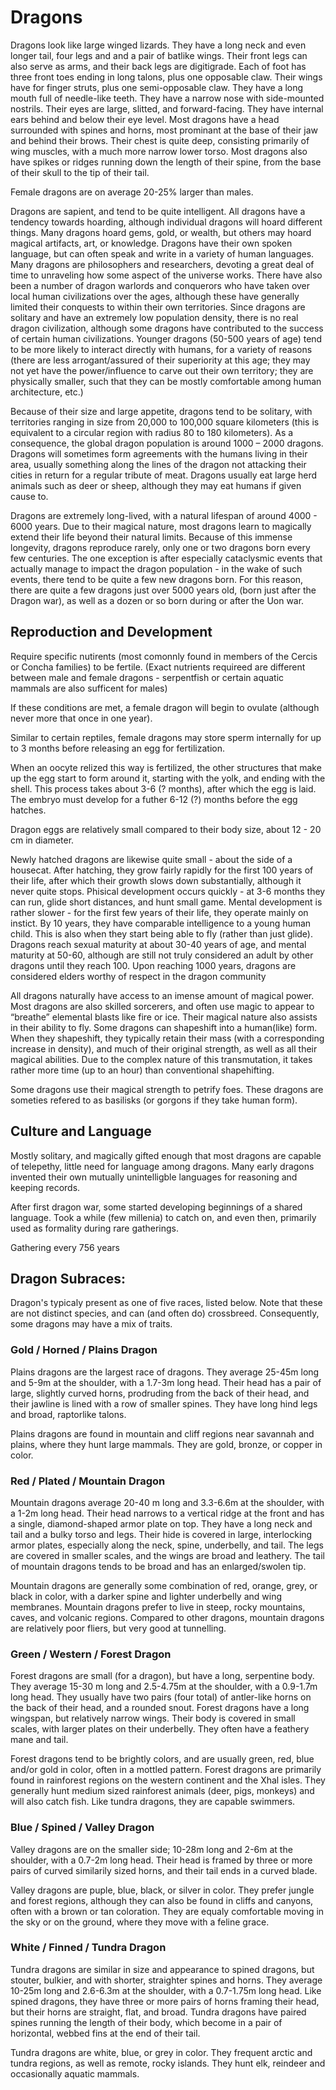 # Dragons

Dragons look like large winged lizards. They have a long neck and even longer tail, four legs and and a pair of batlike wings. 
Their front legs can also serve as arms, and their back legs are digitigrade. Each of foot has three front toes ending in long talons, plus one opposable claw. Their wings have for finger struts, plus one semi-opposable claw.
They have a long mouth full of needle-like teeth. They have a narrow nose with side-mounted nostrils. Their eyes are large, slitted, and forward-facing. They have internal ears behind and below their eye level. Most dragons 
have a head surrounded with spines and horns, most prominant at the base of their jaw and behind their brows.
Their chest is quite deep, consisting primarily of wing muscles, with a much more narrow lower torso.
Most dragons also have spikes or ridges running down the length of their spine, from the base of their skull to the tip of their tail.

Female dragons are on average 20-25% larger than males.

Dragons are sapient, and tend to be quite intelligent. All dragons have a tendency towards hoarding, although individual dragons will hoard different things. Many dragons hoard gems, gold, or wealth, but others may hoard 
magical artifacts, art, or knowledge. Dragons have their own spoken language, but can often speak and write in a variety of human languages. Many dragons are philosophers and researchers, devoting a great deal of time to 
unraveling how some aspect of the universe works. There have also been a number of dragon warlords and conquerors who have taken over local human civilizations over the ages, although these have generally limited their 
conquests to within their own territories. Since dragons are solitary and have an extremely low population density, there is no real dragon civilization, although some dragons have contributed to the success of certain 
human civilizations. Younger dragons (50-500 years of age) tend to be more likely to interact directly with humans, for a variety of reasons (there are less arrogant/assured of their superiority at this age; 
they may not yet have the power/influence to carve out their own territory; they are physically smaller, such that they can be mostly comfortable among human architecture, etc.)

Because of their size and large appetite, dragons tend to be solitary, with territories ranging in size from 20,000 to 100,000 square kilometers (this is equivalent to a circular region with radius 80 to 180 kilometers). 
As a consequence, the global dragon population is around 1000 – 2000 dragons. Dragons will sometimes form agreements with the humans living in their area, usually something along the lines of the dragon not attacking 
their cities in return for a regular tribute of meat. Dragons usually eat large herd animals such as deer or sheep, although they may eat humans if given cause to. 

Dragons are extremely long-lived, with a natural lifespan of around 4000 - 6000 years. Due to their magical nature, most dragons learn to magically extend their life beyond their natural limits.
Because of this immense longevity, dragons reproduce rarely, only one or two dragons born every few centuries. The one exception is after especially cataclysmic events that actually manage to impact the dragon population -
in the wake of such events, there tend to be quite a few new dragons born. For this reason, there are quite a few dragons just over 5000 years old, (born just after the Dragon war), as well as a dozen or so born during or after the Uon war. 

## Reproduction and Development

Require specific nutirents (most comonnly found in members of the Cercis or Concha families) to be fertile. 
(Exact nutrients requireed are different between male and female dragons - serpentfish or certain aquatic mammals are also sufficent for males)

If these conditions are met, a female dragon will begin to ovulate (although never more that once in one year). 

Similar to certain reptiles, female dragons may store sperm internally for up to 3 months before releasing an egg for fertilization.

When an oocyte relized this way is fertilized, the other structures that make up the egg start to form around it, starting with the yolk, and ending with the shell.
This process takes about 3-6 (? months), after which the egg is laid. The embryo must develop for a futher 6-12 (?) months before the egg hatches.

Dragon eggs are relatively small compared to their body size, about 12 - 20 cm in diameter.

Newly hatched dragons are likewise quite small - about the side of a housecat. 
After hatching, they grow fairly rapidly for the first 100 years of their life, after which their growth slows down substantially, although it never quite stops. 
Phisical development occurs quickly - at 3-6 months they can run, glide short distances, and hunt small game.
Mental development is rather slower - for the first few years of their life, they operate mainly on instict. By 10 years, they have comparable intelligence to a young human child. 
This is also when they start being able to fly (rather than just glide). Dragons reach sexual maturity at about 30-40 years of age, and mental maturity at 50-60, 
although are still not truly considered an adult by other dragons until they reach 100. Upon reaching 1000 years, dragons are considered elders worthy of respect in the dragon community


All dragons naturally have access to an imense amount of magical power. Most dragons are also skilled sorcerers, and often use magic to appear to “breathe” elemental blasts like fire or ice. 
Their magical nature also assists in their ability to fly. Some dragons can shapeshift into a human(like) form. When they shapeshift, they typically retain their mass (with a corresponding increase in density), 
and much of their original strength, as well as all their magical abilities. Due to the complex nature of this transmutation, it takes rather more time (up to an hour) than conventional shapehifting.

Some dragons use their magical strength to petrify foes. These dragons are someties refered to as basilisks (or gorgons if they take human form).

## Culture and Language

Mostly solitary, and magically gifted enough that most dragons are capable of telepethy, little need for language among dragons.
Many early dragons invented their own mutually unintelligble languages for reasoning and keeping records.

After first dragon war, some started developing beginnings of a shared language.
Took a while (few millenia) to catch on, and even then, primarily used as formality during rare gatherings.

Gathering every 756 years

## Dragon Subraces:

Dragon's typicaly present as one of five races, listed below. Note that these are not distinct species, and can (and often do) crossbreed. Consequently, some dragons may have a mix of traits.



### Gold / Horned / Plains Dragon

Plains dragons are the largest race of dragons. They average 25-45m long and 5-9m at the shoulder, with a 1.7-3m long head.
Their head has a pair of large, slightly curved horns, prodruding from the back of their head, and their jawline is lined with a row of smaller spines.
They have long hind legs and broad, raptorlike talons.

Plains dragons are found in mountain and cliff regions near savannah and plains, where they hunt large mammals.  They are gold, bronze, or copper in color.


### Red / Plated / Mountain Dragon

Mountain dragons average 20-40 m long and 3.3-6.6m at the shoulder, with a 1-2m long head.
Their head narrows to a vertical ridge at the front and has a single, diamond-shaped armor plate on top.
They have a long neck and tail and a bulky torso and legs. 
Their hide is covered in large, interlocking armor plates, especially along the neck, spine, underbelly, and tail. The legs are covered in smaller scales, and the wings are broad and leathery. 
The tail of mountain dragons tends to be broad and has an enlarged/swolen tip.

Mountain dragons are generally some combination of red, orange, grey, or black in color, with a darker spine and lighter underbelly and wing membranes.
Mountain dragons prefer to live in steep, rocky mountains, caves, and volcanic regions. Compared to other dragons, mountain dragons are relatively poor fliers, but very good at tunnelling.


### Green / Western / Forest Dragon

Forest dragons are small (for a dragon), but have a long, serpentine body. They average 15-30 m long and 2.5-4.75m at the shoulder, with a 0.9-1.7m long head.
They usually have two pairs (four total) of antler-like horns on the back of their head, and a rounded snout. 
Forest dragons have a long wingspan, but relatively narrow wings. Their body is covered in small scales, with larger plates on their underbelly. They often have a feathery mane and tail.

Forest dragons tend to be brightly colors, and are usually green, red, blue and/or gold in color, often in a mottled pattern.
Forest dragons are primarily found in rainforest regions on the western continent and the Xhal isles. They generally hunt medium sized rainforest animals (deer, pigs, monkeys) and will also catch fish. 
Like tundra dragons, they are capable swimmers.

### Blue / Spined / Valley Dragon

Valley dragons are on the smaller side; 10-28m long and 2-6m at the shoulder, with a 0.7-2m long head. 
Their head is framed by three or more pairs of curved similarily sized horns, and their tail ends in a curved blade.

Valley dragons are puple, blue, black, or silver in color. They prefer jungle and forest regions, although they can also be found in cliffs and canyons, often with a brown or tan coloration. 
They are equaly comfortable moving in the sky or on the ground, where they move with a feline grace.

### White / Finned / Tundra Dragon

Tundra dragons are similar in size and appearance to spined dragons, but stouter, bulkier, and with shorter, straighter spines and horns. They average 10-25m long and 2.6-6.3m at the shoulder, with a 0.7-1.75m long head.
Like spined dragons, they have three or more pairs of horns framing their head, but their horns are straight, flat, and broad.
Tundra dragons have paired spines running the length of their body, which become in a pair of horizontal, webbed fins at the end of their tail.

Tundra dragons are white, blue, or grey in color. They frequent arctic and tundra regions, as well as remote, rocky islands. They hunt elk, reindeer and occasionally aquatic mammals. 